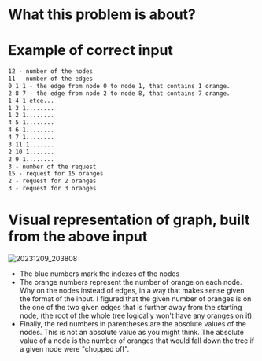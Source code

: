 # What this problem is about?

# Example of correct input
```txt
12 - number of the nodes
11 - number of the edges
0 1 1 - the edge from node 0 to node 1, that contains 1 orange.
2 8 7 - the edge from node 2 to node 8, that contains 7 orange.
1 4 1 etce...
1 3 1........
1 2 1........
4 5 1........
4 6 1........
4 7 1........
3 11 1.......
2 10 1.......
2 9 1........
3 - number of the request
15 - request for 15 oranges
2 - request for 2 oranges
3 - request for 3 oranges
```
# Visual representation of graph, built from the above input
![20231209_203808](https://github.com/Otasmacour/SklizeniPomerancu/assets/111227700/d29a94e9-ab33-42c9-b12e-0256ee3565cf)
- The blue numbers mark the indexes of the nodes  
- The orange numbers represent the number of orange on each node. Why on the nodes instead of edges, in a way that makes sense given the format of the input. I figured that the given number of oranges is on the one of the two given edges that is further away from the starting node, (the root of the whole tree logically won't have any oranges on it).
- Finally, the red numbers in parentheses are the absolute values of the nodes. This is not an absolute value as you might think. The absolute value of a node is the number of oranges that would fall down the tree if a given node were "chopped off".

